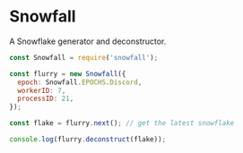 # Snowfall
A Snowflake generator and deconstructor.

```js
const Snowfall = require('snowfall');

const flurry = new Snowfall({
  epoch: Snowfall.EPOCHS.Discord,
  workerID: 7,
  processID: 21,
});

const flake = flurry.next(); // get the latest snowflake

console.log(flurry.deconstruct(flake));
```
